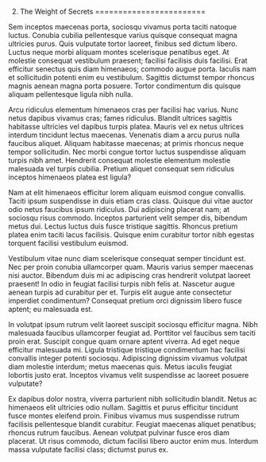 2. The Weight of Secrets
========================

Sem inceptos maecenas porta, sociosqu vivamus porta taciti natoque luctus. Conubia cubilia pellentesque varius quisque consequat magna ultricies purus. Quis vulputate tortor laoreet, finibus sed dictum libero. Luctus neque morbi aliquam montes scelerisque penatibus eget. At molestie consequat vestibulum praesent; facilisi facilisis duis facilisi. Erat efficitur senectus quis diam himenaeos; commodo augue porta. Iaculis nam et sollicitudin potenti enim eu vestibulum. Sagittis dictumst tempor rhoncus magnis aenean magna porta posuere. Tortor condimentum dis quisque aliquam pellentesque ligula nibh nulla.

Arcu ridiculus elementum himenaeos cras per facilisi hac varius. Nunc netus dapibus vivamus cras; fames ridiculus. Blandit ultrices sagittis habitasse ultricies vel dapibus turpis platea. Mauris vel ex netus ultrices interdum tincidunt lectus maecenas. Venenatis diam a arcu purus nulla faucibus aliquet. Aliquam habitasse maecenas; at primis rhoncus neque tempor sollicitudin. Nec morbi congue tortor luctus suspendisse aliquam turpis nibh amet. Hendrerit consequat molestie elementum molestie malesuada vel turpis cubilia. Pretium aliquet consequat sem ridiculus inceptos himenaeos platea est ligula?

Nam at elit himenaeos efficitur lorem aliquam euismod congue convallis. Taciti ipsum suspendisse in duis etiam cras class. Quisque dui vitae auctor odio netus faucibus ipsum ridiculus. Dui adipiscing placerat nam; at sociosqu risus commodo. Inceptos parturient velit semper dis, bibendum metus dui. Lectus luctus duis fusce tristique sagittis. Rhoncus pretium platea enim taciti lacus facilisis. Quisque enim curabitur tortor nibh egestas torquent facilisi vestibulum euismod.

Vestibulum vitae nunc diam scelerisque consequat semper tincidunt est. Nec per proin conubia ullamcorper quam. Mauris varius semper maecenas nisi auctor. Bibendum duis mi ac adipiscing cras hendrerit volutpat laoreet praesent! In odio in feugiat facilisi turpis nibh felis at. Nascetur augue aenean turpis ad curabitur per et. Turpis elit augue ante consectetur imperdiet condimentum? Consequat pretium orci dignissim libero fusce aptent; eu malesuada est.

In volutpat ipsum rutrum velit laoreet suscipit sociosqu efficitur magna. Nibh malesuada faucibus ullamcorper feugiat ad. Porttitor vel faucibus sem taciti proin erat. Suscipit congue quam ornare aptent viverra. Ad eget neque efficitur malesuada mi. Ligula tristique tristique condimentum hac facilisi convallis integer potenti sociosqu. Adipiscing dignissim vivamus volutpat diam molestie interdum; metus maecenas quis. Metus iaculis feugiat lobortis justo erat. Inceptos vivamus velit suspendisse ac laoreet posuere vulputate?

Ex dapibus dolor nostra, viverra parturient nibh sollicitudin blandit. Netus ac himenaeos elit ultricies odio nullam. Sagittis et purus efficitur tincidunt fusce montes eleifend proin. Finibus vivamus mus suspendisse rutrum facilisis pellentesque blandit curabitur. Feugiat maecenas aliquet penatibus; rhoncus rutrum faucibus. Aenean volutpat pulvinar fusce eros diam placerat. Ut risus commodo, dictum facilisi libero auctor enim mus. Interdum massa vulputate facilisi class; dictumst purus ex.
